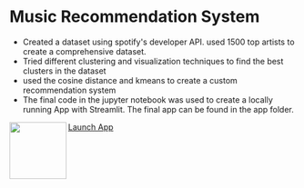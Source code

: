 # Music Recommendation System
+ Created a dataset using spotify's developer API. used 1500 top artists to create a comprehensive dataset.
+ Tried different clustering and visualization techniques to find the best clusters in the dataset
+ used the cosine distance and kmeans to create a custom recommendation system
+ The final code in the jupyter notebook was used to create a locally running App with Streamlit. The final app can be found in the app folder.







[<img src="https://ml.globenewswire.com/Resource/Download/739a0114-4c0d-4a18-b85e-b53982324cbc" width=100 align=left>](https://share.streamlit.io/shehroz218/music-recommendation-system/main/app/app.py)
[Launch App](https://share.streamlit.io/shehroz218/music-recommendation-system/main/app/app.py)


